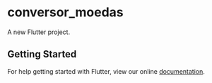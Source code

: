 # conversor_moedas

A new Flutter project.

## Getting Started

For help getting started with Flutter, view our online
[documentation](https://flutter.io/).
